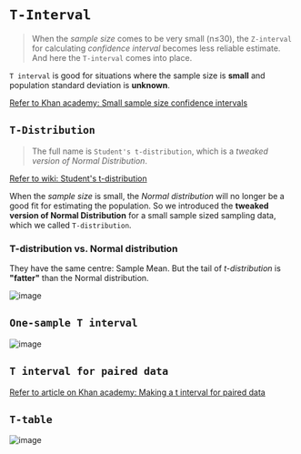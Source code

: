 # `T-Interval`
> When the _sample size_ comes to be very small (n≤30), the `Z-interval` for calculating _confidence interval_ becomes less reliable estimate. And here the `T-interval` comes into place.

`T interval` is good for situations where the sample size is **small** and population standard deviation is **unknown**.

[Refer to Khan academy: Small sample size confidence intervals](https://www.khanacademy.org/math/statistics-probability/confidence-intervals-one-sample/modal/v/small-sample-size-confidence-intervals)

## `T-Distribution`
> The full name is `Student's t-distribution`, which is a _tweaked version of Normal Distribution_.

[Refer to wiki: Student's t-distribution](https://www.wikiwand.com/en/Student%27s_t-distribution)

When the _sample size_ is small, the _Normal distribution_ will no longer be a good fit for estimating the population.
So we introduced the **tweaked version of Normal Distribution** for a small sample sized sampling data, which we called `T-distribution`.

### T-distribution vs. Normal distribution
They have the same centre: Sample Mean.
But the tail of _t-distribution_ is **"fatter"** than the Normal distribution.

![image](https://user-images.githubusercontent.com/14041622/45145332-f840d300-b1f2-11e8-8e71-c4f628a70103.png)


## `One-sample T interval`

![image](https://user-images.githubusercontent.com/14041622/45143356-a3e72480-b1ed-11e8-8c3a-65fdc286b266.png)


## `T interval for paired data`
[Refer to article on Khan academy: Making a t interval for paired data](https://www.khanacademy.org/math/statistics-probability/confidence-intervals-one-sample/modal/a/one-sample-t-interval-paired-data)


## `T-table`

![image](https://user-images.githubusercontent.com/14041622/45141390-51573980-b1e8-11e8-9c62-09c613cccf7e.png)
